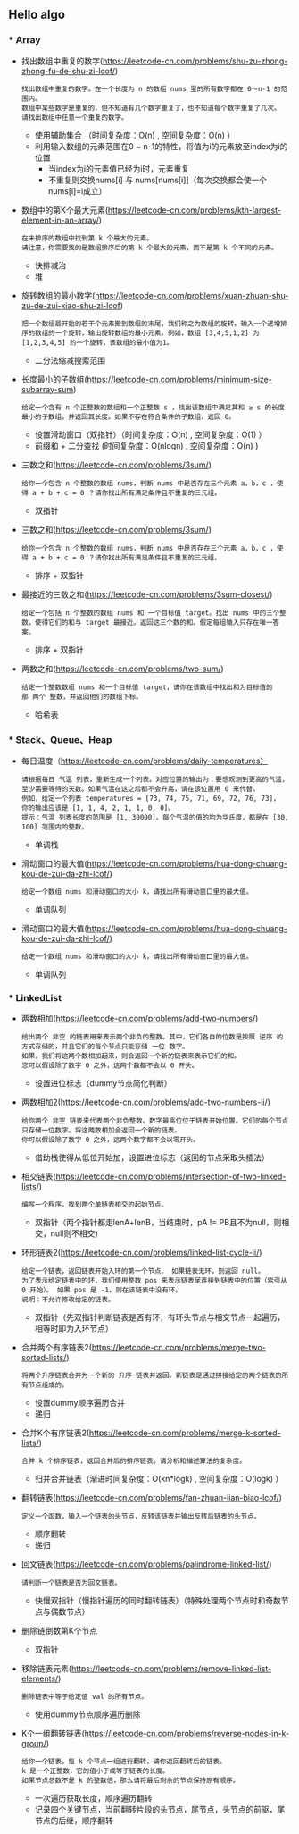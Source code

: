 ## **Hello algo**

### * Array

 * 找出数组中重复的数字(https://leetcode-cn.com/problems/shu-zu-zhong-zhong-fu-de-shu-zi-lcof/)

   ```
   找出数组中重复的数字。在一个长度为 n 的数组 nums 里的所有数字都在 0～n-1 的范围内。
   数组中某些数字是重复的，但不知道有几个数字重复了，也不知道每个数字重复了几次。
   请找出数组中任意一个重复的数字。
   ```

   * 使用辅助集合 （时间复杂度：O(n) , 空间复杂度：O(n) ）
   * 利用输入数组的元素范围在0 ~ n-1的特性，将值为i的元素放至index为i的位置
     * 当index为i的元素值已经为i时，元素重复
     * 不重复则交换nums[i] 与 nums[nums[i]]（每次交换都会使一个nums[i]=i成立）

* 数组中的第K个最大元素(https://leetcode-cn.com/problems/kth-largest-element-in-an-array/)

  ```
  在未排序的数组中找到第 k 个最大的元素。
  请注意，你需要找的是数组排序后的第 k 个最大的元素，而不是第 k 个不同的元素。
  ```

  * 快排减治
  * 堆

* 旋转数组的最小数字(https://leetcode-cn.com/problems/xuan-zhuan-shu-zu-de-zui-xiao-shu-zi-lcof)

  ```
  把一个数组最开始的若干个元素搬到数组的末尾，我们称之为数组的旋转。输入一个递增排序的数组的一个旋转，输出旋转数组的最小元素。例如，数组 [3,4,5,1,2] 为 [1,2,3,4,5] 的一个旋转，该数组的最小值为1。  
  ```

  * 二分法缩减搜索范围

* 长度最小的子数组(https://leetcode-cn.com/problems/minimum-size-subarray-sum)

  ```
  给定一个含有 n 个正整数的数组和一个正整数 s ，找出该数组中满足其和 ≥ s 的长度最小的子数组，并返回其长度。如果不存在符合条件的子数组，返回 0。
  ```

  * 设置滑动窗口（双指针）（时间复杂度：O(n) , 空间复杂度：O(1) ）
  * 前缀和 + 二分查找  (时间复杂度：O(nlogn) , 空间复杂度：O(n) )

* 三数之和(https://leetcode-cn.com/problems/3sum/)

  ```
  给你一个包含 n 个整数的数组 nums，判断 nums 中是否存在三个元素 a，b，c ，使得 a + b + c = 0 ？请你找出所有满足条件且不重复的三元组。
  ```

  * 双指针

* 三数之和(https://leetcode-cn.com/problems/3sum/)

  ```
  给你一个包含 n 个整数的数组 nums，判断 nums 中是否存在三个元素 a，b，c ，使得 a + b + c = 0 ？请你找出所有满足条件且不重复的三元组。
  ```

  * 排序 + 双指针

* 最接近的三数之和(https://leetcode-cn.com/problems/3sum-closest/)

  ```
  给定一个包括 n 个整数的数组 nums 和 一个目标值 target。找出 nums 中的三个整数，使得它们的和与 target 最接近。返回这三个数的和。假定每组输入只存在唯一答案。
  ```

  * 排序 + 双指针

* 两数之和(https://leetcode-cn.com/problems/two-sum/)

  ```
  给定一个整数数组 nums 和一个目标值 target，请你在该数组中找出和为目标值的那 两个 整数，并返回他们的数组下标。
  ```

  * 哈希表

### * Stack、Queue、Heap

 * 每日温度（https://leetcode-cn.com/problems/daily-temperatures）

   ```
   请根据每日 气温 列表，重新生成一个列表。对应位置的输出为：要想观测到更高的气温，至少需要等待的天数。如果气温在这之后都不会升高，请在该位置用 0 来代替。
   例如，给定一个列表 temperatures = [73, 74, 75, 71, 69, 72, 76, 73]，
   你的输出应该是 [1, 1, 4, 2, 1, 1, 0, 0]。
   提示：气温 列表长度的范围是 [1, 30000]。每个气温的值的均为华氏度，都是在 [30, 100] 范围内的整数。
   ```

   * 单调栈

* 滑动窗口的最大值(https://leetcode-cn.com/problems/hua-dong-chuang-kou-de-zui-da-zhi-lcof/)

  ```
  给定一个数组 nums 和滑动窗口的大小 k，请找出所有滑动窗口里的最大值。
  ```

  * 单调队列

* 滑动窗口的最大值(https://leetcode-cn.com/problems/hua-dong-chuang-kou-de-zui-da-zhi-lcof/)

  ```
  给定一个数组 nums 和滑动窗口的大小 k，请找出所有滑动窗口里的最大值。
  ```

  * 单调队列

### * LinkedList

* 两数相加(https://leetcode-cn.com/problems/add-two-numbers/)

  ```
  给出两个 非空 的链表用来表示两个非负的整数。其中，它们各自的位数是按照 逆序 的方式存储的，并且它们的每个节点只能存储 一位 数字。
  如果，我们将这两个数相加起来，则会返回一个新的链表来表示它们的和。
  您可以假设除了数字 0 之外，这两个数都不会以 0 开头。
  ```

  * 设置进位标志（dummy节点简化判断）

* 两数相加2(https://leetcode-cn.com/problems/add-two-numbers-ii/)

  ```
  给你两个 非空 链表来代表两个非负整数。数字最高位位于链表开始位置。它们的每个节点只存储一位数字。将这两数相加会返回一个新的链表。
  你可以假设除了数字 0 之外，这两个数字都不会以零开头。
  ```

  * 借助栈使得从低位开始加，设置进位标志（返回的节点采取头插法）

* 相交链表(https://leetcode-cn.com/problems/intersection-of-two-linked-lists/)

  ```
  编写一个程序，找到两个单链表相交的起始节点。
  ```

  * 双指针（两个指针都走lenA+lenB，当结束时，pA != PB且不为null，则相交，null则不相交）

* 环形链表2(https://leetcode-cn.com/problems/linked-list-cycle-ii/)

  ```
  给定一个链表，返回链表开始入环的第一个节点。 如果链表无环，则返回 null。
  为了表示给定链表中的环，我们使用整数 pos 来表示链表尾连接到链表中的位置（索引从 0 开始）。 如果 pos 是 -1，则在该链表中没有环。
  说明：不允许修改给定的链表。
  ```

  * 双指针（先双指针判断链表是否有环，有环头节点与相交节点一起遍历，相等时即为入环节点）

* 合并两个有序链表2(https://leetcode-cn.com/problems/merge-two-sorted-lists/)

  ```
  将两个升序链表合并为一个新的 升序 链表并返回。新链表是通过拼接给定的两个链表的所有节点组成的。
  ```

  * 设置dummy顺序遍历合并
  * 递归

* 合并K个有序链表2(https://leetcode-cn.com/problems/merge-k-sorted-lists/)

  ```
  合并 k 个排序链表，返回合并后的排序链表。请分析和描述算法的复杂度。
  ```

  * 归并合并链表（渐进时间复杂度：O(kn*logk) , 空间复杂度：O(logk) ）

* 翻转链表(https://leetcode-cn.com/problems/fan-zhuan-lian-biao-lcof/)

  ```
  定义一个函数，输入一个链表的头节点，反转该链表并输出反转后链表的头节点。
  ```

  * 顺序翻转
  * 递归

* 回文链表(https://leetcode-cn.com/problems/palindrome-linked-list/)

  ```
  请判断一个链表是否为回文链表。
  ```

  * 快慢双指针（慢指针遍历的同时翻转链表）（特殊处理两个节点时和奇数节点与偶数节点）

* 删除链倒数第K个节点

  * 双指针

* 移除链表元素(https://leetcode-cn.com/problems/remove-linked-list-elements/)

  ```
  删除链表中等于给定值 val 的所有节点。
  ```

  * 使用dummy节点顺序遍历删除

* K个一组翻转链表(https://leetcode-cn.com/problems/reverse-nodes-in-k-group/)

  ```
  给你一个链表，每 k 个节点一组进行翻转，请你返回翻转后的链表。
  k 是一个正整数，它的值小于或等于链表的长度。
  如果节点总数不是 k 的整数倍，那么请将最后剩余的节点保持原有顺序。
  ```

  * 一次遍历获取长度，顺序遍历翻转
  * 记录四个关键节点，当前翻转片段的头节点，尾节点，头节点的前驱，尾节点的后继，顺序翻转
